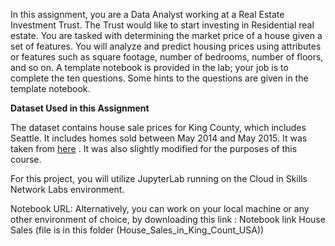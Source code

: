In this assignment, you are a Data Analyst working at a Real Estate Investment Trust. The Trust would like to start investing in Residential real estate. You are tasked with determining the market price of a house given a set of features. You will analyze and predict housing prices using attributes or features such as square footage, number of bedrooms, number of floors, and so on. A template notebook is provided in the lab; your job is to complete the ten questions. Some hints to the questions are given in the template notebook.

**Dataset Used in this Assignment**

The dataset contains house sale prices for King County, which includes Seattle. It includes homes sold between May 2014 and May 2015. It was taken from
[here](https://www.kaggle.com/datasets/harlfoxem/housesalesprediction?utm_medium=Exinfluencer&utm_source=Exinfluencer&utm_content=000026UJ&utm_term=10006555&utm_id=NA-SkillsNetwork-wwwcourseraorg-SkillsNetworkCoursesIBMDeveloperSkillsNetworkDA0101ENSkillsNetwork20235326-2022-01-01)
. It was also slightly modified for the purposes of this course.

For this project, you will utilize JupyterLab running on the Cloud in Skills Network Labs environment.

Notebook URL: Alternatively, you can work on your local machine or any other environment of choice, by downloading this link :
Notebook link House Sales (file is in this folder (House_Sales_in_King_Count_USA))

